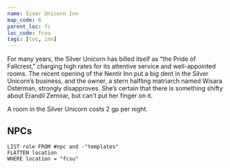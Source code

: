 ```yaml
---
name: Siver Unicorn Inn
map_code: 6
parent_loc: fc
loc_code: fcsu
tags: [loc, inn]
---
```

For many years, the Silver Unicorn has billed itself as “the Pride of Fallcrest,” charging high rates for its attentive service and well-appointed rooms. The recent opening of the Nentir Inn put a big dent in the Silver Unicorn’s business, and the owner, a stern halfling matriarch named Wisara Osterman, strongly disapproves. She’s certain that there is something shifty about Erandil Zemoar, but can’t put her finger on it.

A room in the Silver Unicorn costs 2 gp per night.

## NPCs
```dataview
LIST role FROM #npc and -"templates"
FLATTEN location
WHERE location = "fcsu"
```